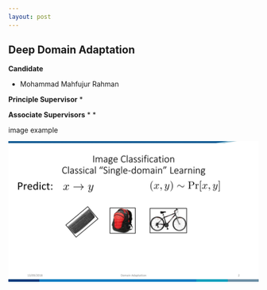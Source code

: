 ```yaml
---
layout: post
---
```


## Deep Domain Adaptation 

**Candidate**
* Mohammad Mahfujur Rahman

**Principle Supervisor**
* 

**Associate Supervisors**
* 
* 

image example

![Picture example](1.jpg)
